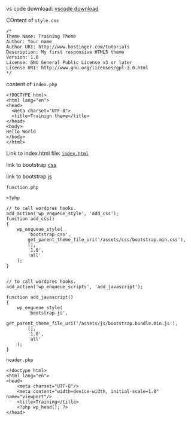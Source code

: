 vs code download: [vscode download](https://code.visualstudio.com/download)

COntent of `style.css`
```
/*
Theme Name: Training Theme
Author: Your name
Author URI: http://www.hostinger.com/tutorials
Description: My first responsive HTML5 theme
Version: 1.0
License: GNU General Public License v3 or later
License URI: http://www.gnu.org/licenses/gpl-3.0.html
*/

```
content of `index.php`
```
<!DOCTYPE html>
<html lang="en">
<head>
  <meta charset="UTF-8">
  <title>Trainign theme</title>
</head>
<body>
Hello World
</body>
</html>
```

Link to index.html file: [`index.html`](https://github.com/sabhriti-solutions/wb-wordpress-theme/blob/initial/index.html)

link to bootstrap [css](https://cdn.jsdelivr.net/npm/bootstrap@5.3.3/dist/css/bootstrap.min.css) 

link to bootstrap [js](https://cdn.jsdelivr.net/npm/bootstrap@5.3.3/dist/js/bootstrap.bundle.min.js)

`function.php`
```
<?php

// to call wordpres hooks.
add_action('wp_enqueue_style', 'add_css');
function add_css()
{
    wp_enqueue_style(
        'bootstrap-css',
        get_parent_theme_file_uri('/assets/css/bootstrap.min.css'),
        [],
        '1.0',
        'all'
    );
}


// to call wordpres hooks.
add_action('wp_enqueue_scripts', 'add_javascript');

function add_javascript()
{
    wp_enqueue_style(
        'bootstrap-js',
        get_parent_theme_file_uri('/assets/js/bootstrap.bundle.min.js'),
        [],
        '1.0',
        'all'
    );
}
```

`header.php`
```
<!doctype html>
<html lang="en">
<head>
    <meta charset="UTF-8"/>
    <meta content="width=device-width, initial-scale=1.0" name="viewport"/>
    <title>Training</title>
    <?php wp_head(); ?>
</head>

````






